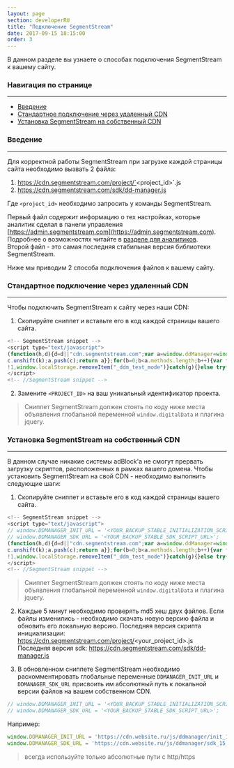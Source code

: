 ```yaml
---
layout: page
section: developerRU
title: "Подключение SegmentStream"
date: 2017-09-15 18:15:00
order: 3
---
```


В данном разделе вы узнаете о способах подключения SegmentStream к вашему сайту.

### Навигация по странице
------
<ul class="page-navigation">
  <li><a href="#0">Введение</a></li>
  <li><a href="#1">Стандартное подключение через удаленный CDN</a></li>
  <li><a href="#2">Установка SegmentStream на собственный CDN</a></li>
</ul>

### <a name="0"></a>Введение
------
Для корректной работы SegmentStream при загрузке каждой страницы сайта необходимо вызвать 2 файла:
 1. https://cdn.segmentstream.com/project/`<project_id>`.js
 2. https://cdn.segmentstream.com/sdk/dd-manager.js

Где `<project_id>` необходимо запросить у команды SegmentStream.

Первый файл содержит информацию о тех настройках, которые аналитик сделал в панели управления [https://admin.segmentstream.com](https://admin.segmentstream.com). Подробнее о возможностях читайте в [разделе для аналитиков](/for-analyst/index).<br/>
Второй файл - это самая последняя стабильная версия библиотеки SegmentStream.

Ниже мы приводим 2 способа подключения файлов к вашему сайту.


### <a name="1"></a>Стандартное подключение через удаленный CDN
------
Чтобы подключить SegmentStream к сайту через наши CDN:

1. Скопируйте сниппет и вставьте его в код каждой страницы вашего сайта.
```JavaScript
<!-- SegmentStream snippet -->
<script type="text/javascript">
(function(h,d){d=d||"cdn.segmentstream.com";var a=window.ddManager=window.ddManager||[];window.ddListener=window.ddListener||[];var b=window.digitalData=window.digitalData||{};b.events=b.events||[];b.changes=b.changes||[];if(!a.initialize)if(a.invoked)window.console&&console.error&&console.error("SegmentStream snippet included twice.");else{a.invoked=!0;a.methods="initialize addIntegration persist unpersist on once off setConsent".split(" ");a.factory=function(k){return function(){var c=Array.prototype.slice.call(arguments);
c.unshift(k);a.push(c);return a}};for(b=0;b<a.methods.length;b++){var f=a.methods[b];a[f]=a.factory(f)}a.load=function(a){var c=document.createElement("script");c.type="text/javascript";c.charset="utf-8";c.async=!0;c.src=a;a=document.getElementsByTagName("script")[0];a.parentNode.insertBefore(c,a)};a.loadProject=function(b){var c=window.location.search;if(0<=c.indexOf("ddm_test_mode=1"))try{var e=!0;window.localStorage.setItem("_ddm_test_mode","1")}catch(g){}else if(0<=c.indexOf("ddm_test_mode=0"))try{e=
!1,window.localStorage.removeItem("_ddm_test_mode")}catch(g){}else try{e="1"===window.localStorage.getItem("_ddm_test_mode")}catch(g){}e?a.load(window.DDMANAGER_TESTMODE_INIT_URL||"https://api.segmentstream.com/v1/ddm-initialization/"+b+".js"):a.load(window.DDMANAGER_INIT_URL||"https://"+d+"/project/"+b+".js")};a.CDN_DOMAIN=d;a.SNIPPET_VERSION="1.0.11";a.loadProject(h)}})("<PROJECT_ID>");
</script>
<!-- //SegmentStream snippet -->
```

2. Замените `<PROJECT_ID>` на ваш уникальный идентификатор проекта.

>Сниппет SegmentStream должен стоять по коду ниже места объявления глобальной переменной `window.digitalData` и плагина jquery.

### <a name="2"></a>Установка SegmentStream на собственный CDN
------
В данном случае никакие системы adBlock'а не смогут прервать загрузку скриптов, расположенных в рамках вашего домена.
Чтобы установить SegmentStream на свой CDN - необходимо выполнить следующие шаги:

1. Скопируйте сниппет и вставьте его в код каждой страницы вашего сайта.
```JavaScript
<!-- SegmentStream snippet -->
<script type="text/javascript">
// window.DDMANAGER_INIT_URL = '<YOUR_BACKUP_STABLE_INITIALIZATION_SCRIPT_URL>';
// window.DDMANAGER_SDK_URL = '<YOUR_BACKUP_STABLE_SDK_SCRIPT_URL>';
(function(h,d){d=d||"cdn.segmentstream.com";var a=window.ddManager=window.ddManager||[];window.ddListener=window.ddListener||[];var b=window.digitalData=window.digitalData||{};b.events=b.events||[];b.changes=b.changes||[];if(!a.initialize)if(a.invoked)window.console&&console.error&&console.error("SegmentStream snippet included twice.");else{a.invoked=!0;a.methods="initialize addIntegration persist unpersist on once off setConsent".split(" ");a.factory=function(k){return function(){var c=Array.prototype.slice.call(arguments);
c.unshift(k);a.push(c);return a}};for(b=0;b<a.methods.length;b++){var f=a.methods[b];a[f]=a.factory(f)}a.load=function(a){var c=document.createElement("script");c.type="text/javascript";c.charset="utf-8";c.async=!0;c.src=a;a=document.getElementsByTagName("script")[0];a.parentNode.insertBefore(c,a)};a.loadProject=function(b){var c=window.location.search;if(0<=c.indexOf("ddm_test_mode=1"))try{var e=!0;window.localStorage.setItem("_ddm_test_mode","1")}catch(g){}else if(0<=c.indexOf("ddm_test_mode=0"))try{e=
!1,window.localStorage.removeItem("_ddm_test_mode")}catch(g){}else try{e="1"===window.localStorage.getItem("_ddm_test_mode")}catch(g){}e?a.load(window.DDMANAGER_TESTMODE_INIT_URL||"https://api.segmentstream.com/v1/ddm-initialization/"+b+".js"):a.load(window.DDMANAGER_INIT_URL||"https://"+d+"/project/"+b+".js")};a.CDN_DOMAIN=d;a.SNIPPET_VERSION="1.0.11";a.loadProject(h)}})("<PROJECT_ID>","<CDN_DOMAIN>");
</script>
<!-- //SegmentStream snippet -->
```
>Сниппет SegmentStream должен стоять по коду ниже места объявления глобальной переменной `window.digitalData` и плагина jquery.

2. Каждые 5 минут необходимо проверять md5 хеш двух файлов. Если файлы изменились - необходимо скачать новую версию файла и обновить его локальную версию.
Последняя версия скрипта инициализации:
https://cdn.segmentstream.com/project/<your_project_id>.js
Последняя версия sdk:
https://cdn.segmentstream.com/sdk/dd-manager.js

3. В обновленном сниппете SegmentStream необходимо раскомментировать глобальные переменные `DDMANAGER_INIT_URL` и `DDMANAGER_SDK_URL` присвоить им абсолютный путь к локальной версии файлов на вашем собственном CDN.
```JavaScript
// window.DDMANAGER_INIT_URL = '<YOUR_BACKUP_STABLE_INITIALIZATION_SCRIPT_URL>';
// window.DDMANAGER_SDK_URL = '<YOUR_BACKUP_STABLE_SDK_SCRIPT_URL>';
```
Например:
```JavaScript
window.DDMANAGER_INIT_URL = 'https://cdn.website.ru/js/ddmanager/init_15_05_2017.js';
window.DDMANAGER_SDK_URL = 'https://cdn.website.ru/js/ddmanager/sdk_15_05_2017.js';
```
>всегда используйте только абсолютные пути c http/https
